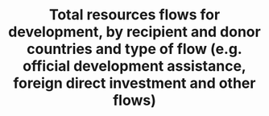 ---
data_non_statistical: true
goal_meta_link: http://unstats.un.org/sdgs/files/metadata-compilation/Metadata-Goal-10.pdf
graph: null
graph_title: Total resources flows for development, by recipient and donor countries
  and type of flow (e.g. official development assistance, foreign direct investment
  and other flows)
graph_type: null
has_metadata: false
indicator: 10.b.1
indicator_name: Total resources flows for development, by recipient and donor countries
  and type of flow (e.g. official development assistance, foreign direct investment
  and other flows)
indicator_sort_order: 10-0b-01
indicator_variable: null
layout: indicator
national_geographical_coverage: United States
permalink: /10-b-1/
published: true
reporting_status: notstarted
sdg_goal: 10
source_active_1: true
source_notes_1: null
source_title_1: null
target: Encourage official development assistance and financial flows, including foreign
  direct investment, to States where the need is greatest, in particular least developed
  countries, African countries, Small Island developing States and landlocked developing
  countries, in accordance with their national plans and programmes.
target_id: 10.b
title: Total resources flows for development, by recipient and donor countries and
  type of flow (e.g. official development assistance, foreign direct investment and
  other flows)
un_custodial_agency: OECD
un_designated_tier: 1 (ODA) 2 (FDI)
variable_description: null
variable_notes: null
---
